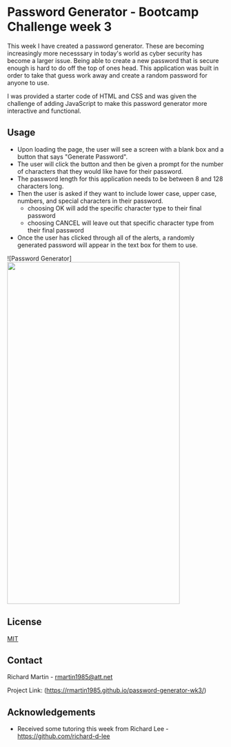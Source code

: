 # Password Generator - Bootcamp Challenge week 3

This week I have created a password generator. These are becoming increasingly more necesssary in today's world as cyber security has become a larger issue. Being able to create a new password that is secure enough is hard to do off the top of ones head. This application was built in order to take that guess work away and create a random password for anyone to use. 

I was provided a starter code of HTML and CSS and was given the challenge of adding JavaScript to make this password generator more interactive and functional. 

## Usage

* Upon loading the page, the user will see a screen with a blank box and a button that says "Generate Password".
* The user will click the button and then be given a prompt for the number of characters that they would like have for their password.
* The password length for this application needs to be between 8 and 128 characters long. 
* Then the user is asked if they want to include lower case, upper case, numbers, and special characters in their password.
    * choosing OK will add the specific character type to their final password
    * choosing CANCEL will leave out that specific character type from their final password
* Once the user has clicked through all of the alerts, a randomly generated password will appear in the text box for them to use. 

![Password Generator]<img src="https://media.giphy.com/media/fsOUFWsmV3tSHjhnA7/giphy.gif?cid=790b761128d38bb052f84a1e1d4ca621c836a73deb94639b&rid=giphy.gif&ct=g" width="400" height="790">

## License
[MIT](https://choosealicense.com/licenses/mit/)

## Contact

Richard Martin - rmartin1985@att.net

Project Link: (https://rmartin1985.github.io/password-generator-wk3/)

## Acknowledgements 

* Received some tutoring this week from Richard Lee - https://github.com/richard-d-lee